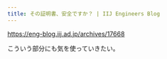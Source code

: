 ```yaml
---
title: その証明書、安全ですか？ | IIJ Engineers Blog
---
```


https://eng-blog.iij.ad.jp/archives/17668

こういう部分にも気を使っていきたい。


